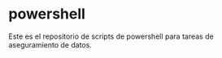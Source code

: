 # powershell
Este es el repositorio de scripts de powershell para tareas de aseguramiento de datos.
